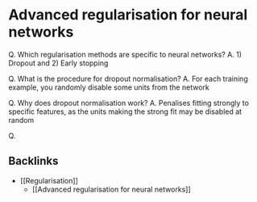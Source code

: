# Advanced regularisation for neural networks
<!-- #anki/deck/ML -->

Q. Which regularisation methods are specific to neural networks?
A. 1) Dropout and 2) Early stopping

Q. What is the procedure for dropout normalisation?
A. For each training example, you randomly disable some units from the network

Q. Why does dropout normalisation work?
A. Penalises fitting strongly to specific features, as the units making the strong fit may be disabled at random

Q.

## Backlinks
* [[Regularisation]]
	* [[Advanced regularisation for neural networks]]

<!-- {BearID:0DE09345-3C7A-4DC9-9CB6-9C916C2A1F12-886-00000753DE975FE4} -->
